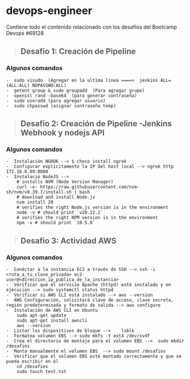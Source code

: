 # devops-engineer
Contiene todo el contenido relacionado con los desafíos  del Bootcamp Devops #69128

>## Desafio 1: Creación de Pipeline

### Algunos comandos
```
-  sudo visudo  (Agregar en la ultima linea ====>  jenkins ALL=(ALL:ALL) NOPASSWD:ALL)
-  getent group & sudo groupadd  (Para agregar grupo)
-  openssl rand -base64  (para generar contraseña)
-  sudo useradd (para agregar usuario)
-  sudo chpasswd (asignar contraseña temp)
```

>## Desafio 2: Creación de Pipeline -Jenkins Webhook y nodejs API

### Algunos comandos
```
-  Instalación NGROK --> $ choco install ngrok
-  Configurar explícitamente la IP del host local --> ngrok http 172.16.0.89:8080
-  Instalació NodeJS -->
    # installs NVM (Node Version Manager)
    curl -o- https://raw.githubusercontent.com/nvm-sh/nvm/v0.39.7/install.sh | bash
    # download and install Node.js
    nvm install 20
    # verifies the right Node.js version is in the environment
    node -v # should print `v20.12.2`
    # verifies the right NPM version is in the environment
    npm -v # should print `10.5.0`
```
>## Desafio 3: Actividad AWS

### Algunos comandos
```
-  Conéctar a la instancia EC2 a través de SSH --> ssh -i <ruta_a_tu_clave_privada> ec2-user@<direccion_ip_publica_de_la_instancia>
-  Verificar que el servicio Apache (httpd) esté instalado y en ejecución --> sudo systemctl status httpd
-  Verificar si AWS CLI está instalado --> aws --version
-  AWS Configuración, solicitará clave de acceso, clave secreta, región predeterminada y formato de salida --> aws configure
-  Instalación de AWS CLI en Ubuntu
    sudo apt-get update
    sudo apt-get install awscli
    aws --version
-  Listar los dispositivos de bloque -->    lsblk
-  Formatea volumen EBS --> sudo mkfs -t ext4 /dev/xvdf
-  Crea el directorio de montaje para el volumen EBS -->  sudo mkdir /desafios
-  Monta manualmente el volumen EBS  --> sudo mount /desafios
-  Verificar que el volumen EBS esté montado correctamente y que se pueda escribir en él
    cd /desafios
    sudo touch test.txt
```
